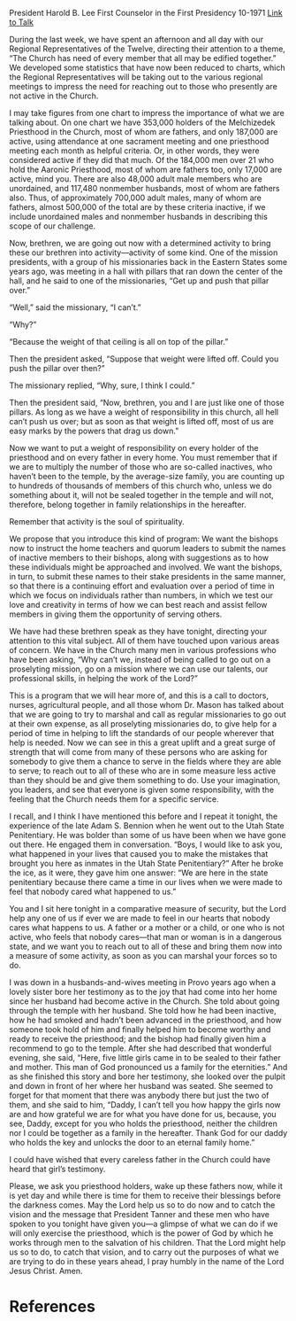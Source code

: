 President Harold B. Lee
First Counselor in the First Presidency
10-1971
[Link to Talk](https://www.churchofjesuschrist.org/study/general-conference/1971/10/responsibilities-of-the-priesthood?lang=eng)

During the last week, we have spent an afternoon and all day with our Regional Representatives of the Twelve, directing their attention to a theme, “The Church has need of every member that all may be edified together.” We developed some statistics that have now been reduced to charts, which the Regional Representatives will be taking out to the various regional meetings to impress the need for reaching out to those who presently are not active in the Church.



I may take figures from one chart to impress the importance of what we are talking about. On one chart we have 353,000 holders of the Melchizedek Priesthood in the Church, most of whom are fathers, and only 187,000 are active, using attendance at one sacrament meeting and one priesthood meeting each month as helpful criteria. Or, in other words, they were considered active if they did that much. Of the 184,000 men over 21 who hold the Aaronic Priesthood, most of whom are fathers too, only 17,000 are active, mind you. There are also 48,000 adult male members who are unordained, and 117,480 nonmember husbands, most of whom are fathers also. Thus, of approximately 700,000 adult males, many of whom are fathers, almost 500,000 of the total are by these criteria inactive, if we include unordained males and nonmember husbands in describing this scope of our challenge.

Now, brethren, we are going out now with a determined activity to bring these our brethren into activity—activity of some kind. One of the mission presidents, with a group of his missionaries back in the Eastern States some years ago, was meeting in a hall with pillars that ran down the center of the hall, and he said to one of the missionaries, “Get up and push that pillar over.”

“Well,” said the missionary, “I can’t.”

“Why?”

“Because the weight of that ceiling is all on top of the pillar.”

Then the president asked, “Suppose that weight were lifted off. Could you push the pillar over then?”

The missionary replied, “Why, sure, I think I could.”

Then the president said, “Now, brethren, you and I are just like one of those pillars. As long as we have a weight of responsibility in this church, all hell can’t push us over; but as soon as that weight is lifted off, most of us are easy marks by the powers that drag us down.”

Now we want to put a weight of responsibility on every holder of the priesthood and on every father in every home. You must remember that if we are to multiply the number of those who are so-called inactives, who haven’t been to the temple, by the average-size family, you are counting up to hundreds of thousands of members of this church who, unless we do something about it, will not be sealed together in the temple and will not, therefore, belong together in family relationships in the hereafter.

Remember that activity is the soul of spirituality.

We propose that you introduce this kind of program: We want the bishops now to instruct the home teachers and quorum leaders to submit the names of inactive members to their bishops, along with suggestions as to how these individuals might be approached and involved. We want the bishops, in turn, to submit these names to their stake presidents in the same manner, so that there is a continuing effort and evaluation over a period of time in which we focus on individuals rather than numbers, in which we test our love and creativity in terms of how we can best reach and assist fellow members in giving them the opportunity of serving others.

We have had these brethren speak as they have tonight, directing your attention to this vital subject. All of them have touched upon various areas of concern. We have in the Church many men in various professions who have been asking, “Why can’t we, instead of being called to go out on a proselyting mission, go on a mission where we can use our talents, our professional skills, in helping the work of the Lord?”

This is a program that we will hear more of, and this is a call to doctors, nurses, agricultural people, and all those whom Dr. Mason has talked about that we are going to try to marshal and call as regular missionaries to go out at their own expense, as all proselyting missionaries do, to give help for a period of time in helping to lift the standards of our people wherever that help is needed. Now we can see in this a great uplift and a great surge of strength that will come from many of these persons who are asking for somebody to give them a chance to serve in the fields where they are able to serve; to reach out to all of these who are in some measure less active than they should be and give them something to do. Use your imagination, you leaders, and see that everyone is given some responsibility, with the feeling that the Church needs them for a specific service.

I recall, and I think I have mentioned this before and I repeat it tonight, the experience of the late Adam S. Bennion when he went out to the Utah State Penitentiary. He was bolder than some of us have been when we have gone out there. He engaged them in conversation. “Boys, I would like to ask you, what happened in your lives that caused you to make the mistakes that brought you here as inmates in the Utah State Penitentiary?” After he broke the ice, as it were, they gave him one answer: “We are here in the state penitentiary because there came a time in our lives when we were made to feel that nobody cared what happened to us.”

You and I sit here tonight in a comparative measure of security, but the Lord help any one of us if ever we are made to feel in our hearts that nobody cares what happens to us. A father or a mother or a child, or one who is not active, who feels that nobody cares—that man or woman is in a dangerous state, and we want you to reach out to all of these and bring them now into a measure of some activity, as soon as you can marshal your forces so to do.

I was down in a husbands-and-wives meeting in Provo years ago when a lovely sister bore her testimony as to the joy that had come into her home since her husband had become active in the Church. She told about going through the temple with her husband. She told how he had been inactive, how he had smoked and hadn’t been advanced in the priesthood, and how someone took hold of him and finally helped him to become worthy and ready to receive the priesthood; and the bishop had finally given him a recommend to go to the temple. After she had described that wonderful evening, she said, “Here, five little girls came in to be sealed to their father and mother. This man of God pronounced us a family for the eternities.” And as she finished this story and bore her testimony, she looked over the pulpit and down in front of her where her husband was seated. She seemed to forget for that moment that there was anybody there but just the two of them, and she said to him, “Daddy, I can’t tell you how happy the girls now are and how grateful we are for what you have done for us, because, you see, Daddy, except for you who holds the priesthood, neither the children nor I could be together as a family in the hereafter. Thank God for our daddy who holds the key and unlocks the door to an eternal family home.”

I could have wished that every careless father in the Church could have heard that girl’s testimony.

Please, we ask you priesthood holders, wake up these fathers now, while it is yet day and while there is time for them to receive their blessings before the darkness comes. May the Lord help us so to do now and to catch the vision and the message that President Tanner and these men who have spoken to you tonight have given you—a glimpse of what we can do if we will only exercise the priesthood, which is the power of God by which he works through men to the salvation of his children. That the Lord might help us so to do, to catch that vision, and to carry out the purposes of what we are trying to do in these years ahead, I pray humbly in the name of the Lord Jesus Christ. Amen.

# References
